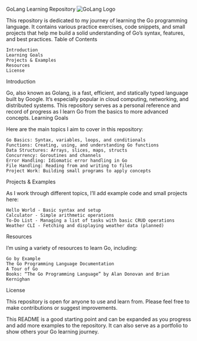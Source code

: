 GoLang Learning Repository
![GoLang Logo](https://github.com/kumsa-Mergia/GoLang/raw/main/go_optimized.png)

This repository is dedicated to my journey of learning the Go programming language. It contains various practice exercises, code snippets, and small projects that help me build a solid understanding of Go’s syntax, features, and best practices.
Table of Contents

    Introduction
    Learning Goals
    Projects & Examples
    Resources
    License

Introduction

Go, also known as Golang, is a fast, efficient, and statically typed language built by Google. It’s especially popular in cloud computing, networking, and distributed systems. This repository serves as a personal reference and record of progress as I learn Go from the basics to more advanced concepts.
Learning Goals

Here are the main topics I aim to cover in this repository:

    Go Basics: Syntax, variables, loops, and conditionals
    Functions: Creating, using, and understanding Go functions
    Data Structures: Arrays, slices, maps, structs
    Concurrency: Goroutines and channels
    Error Handling: Idiomatic error handling in Go
    File Handling: Reading from and writing to files
    Project Work: Building small programs to apply concepts

Projects & Examples

As I work through different topics, I’ll add example code and small projects here:

    Hello World - Basic syntax and setup
    Calculator - Simple arithmetic operations
    To-Do List - Managing a list of tasks with basic CRUD operations
    Weather CLI - Fetching and displaying weather data (planned)

Resources

I’m using a variety of resources to learn Go, including:

    Go by Example
    The Go Programming Language Documentation
    A Tour of Go
    Books: “The Go Programming Language” by Alan Donovan and Brian Kernighan

License

This repository is open for anyone to use and learn from. Please feel free to make contributions or suggest improvements.

This README is a good starting point and can be expanded as you progress and add more examples to the repository. It can also serve as a portfolio to show others your Go learning journey.
